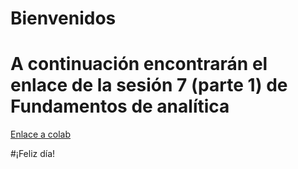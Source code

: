 # Bienvenidos
# A continuación encontrarán el enlace de la sesión 7 (parte 1) de Fundamentos de analítica 
[Enlace a colab](https://colab.research.google.com/drive/1EGJ8bXOufLlNFY-MRLf6ZFMIld63A9lQ#scrollTo=H6b_Ez6C1LIs)

#¡Feliz día!
